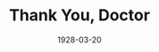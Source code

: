---
title: Thank You, Doctor
date: 1928-03-20
closing_date:
layout: productions
featured_image:
image_caption:
image_credit:
playbill:
category: comedy
Theatre: Theatre Jacksonville
cast:
- Denny Cort: Charles Murchison
- Dr. Gurney: George Parkhill
- John Donahue: Harry Lewis
- Mrs. Lester: Winifred Snowden
- Nurse Gray: Miriam Carter
crew:
- Director: Paul Stuart Buchanan
- Scenery: Anne C. Lalor
- Props:
  - Charlotte Bowden Perry
  - Margaret Fairlie
  - Mrs. C.J. Williams, Jr.
  - Ray Halle
understudies:
orchestra:
external_links:
---